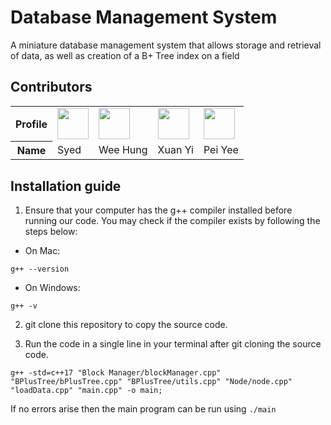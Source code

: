 # Database Management System

A miniature database management system that allows storage and retrieval of data, as well as creation of a B+ Tree index on a field

## Contributors

<div align="center">
    <table>
        <tbody>
            <tr>
                <th>Profile</th>
                <td><a href='https://github.com/syed0059' title='Syed'> <img src='https://github.com/syed0059.png' height='50' width='50'/></a></td>
                <td><a href='https://github.com/axwhyzee' title='Wee Hung'> <img src='https://github.com/axwhyzee.png' height='50' width='50'/></a></td>
                <td><a href='https://github.com/Xuanniee' title='Xuan Yi'> <img src='https://github.com/Xuanniee.png' height='50' width='50'/></a></td>
                <td><a href='https://github.com/heypeiyee' title='Pei Yee'> <img src='https://github.com/heypeiyee.png' height='50' width='50'/></a></td>
            </tr>
            <tr>
                <th>Name</th>
                <td>Syed</td>
                <td>Wee Hung</td>
                <td>Xuan Yi</td>
                <td>Pei Yee</td>
            </tr>
        </tbody>
    </table>
</div>

## Installation guide
1. Ensure that your computer has the g++ compiler installed before running our code. You may check if the compiler exists by following the steps below:
- On Mac:
```
g++ --version
```
- On Windows:
```
g++ -v
```

2. git clone this repository to copy the source code.

3. Run the code in a single line in your terminal after git cloning the source code.
```
g++ -std=c++17 "Block Manager/blockManager.cpp" "BPlusTree/bPlusTree.cpp" "BPlusTree/utils.cpp" "Node/node.cpp" "loadData.cpp" "main.cpp" -o main;
```

If no errors arise then the main program can be run using ```./main```
